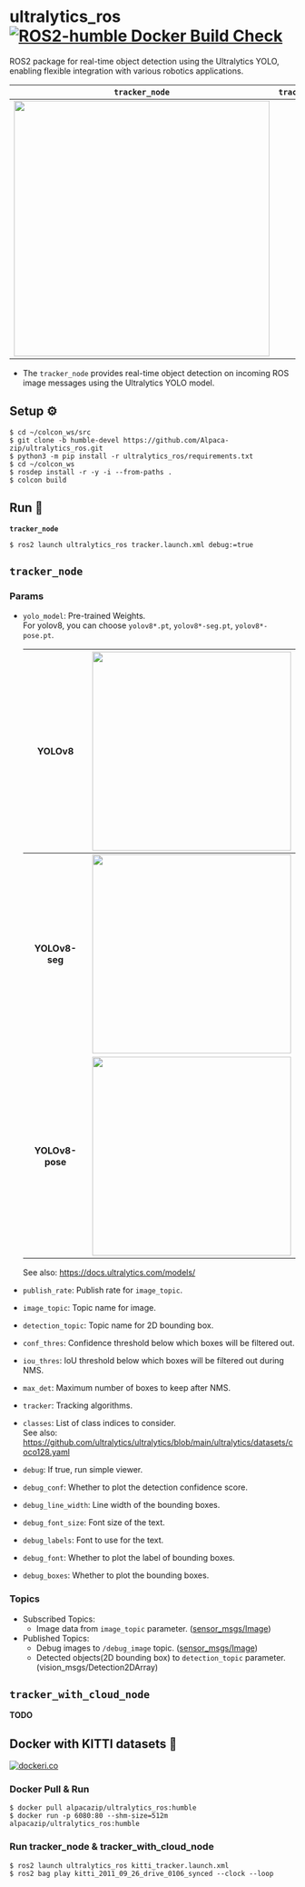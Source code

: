 # ultralytics_ros [![ROS2-humble Docker Build Check](https://github.com/Alpaca-zip/ultralytics_ros/actions/workflows/humble-docker-build-check.yml/badge.svg)](https://github.com/Alpaca-zip/ultralytics_ros/actions/workflows/humble-docker-build-check.yml)
ROS2 package for real-time object detection using the Ultralytics YOLO, enabling flexible integration with various robotics applications.

|  `tracker_node`  |  `tracker_with_cloud_node`  |
| :------------: | :-----------------------: |
| <img src="https://github.com/Alpaca-zip/ultralytics_ros/assets/84959376/9da7dbbf-5cc0-41bc-be82-d481abbf552a" width="450px"> | **TODO** |

- The `tracker_node` provides real-time object detection on incoming ROS image messages using the Ultralytics YOLO model.

## Setup ⚙
```
$ cd ~/colcon_ws/src
$ git clone -b humble-devel https://github.com/Alpaca-zip/ultralytics_ros.git
$ python3 -m pip install -r ultralytics_ros/requirements.txt
$ cd ~/colcon_ws
$ rosdep install -r -y -i --from-paths .
$ colcon build
```
## Run 🚀
**`tracker_node`**
```
$ ros2 launch ultralytics_ros tracker.launch.xml debug:=true
```
## `tracker_node`
### Params
- `yolo_model`: Pre-trained Weights.  
For yolov8, you can choose `yolov8*.pt`, `yolov8*-seg.pt`, `yolov8*-pose.pt`.

  |  YOLOv8  |  <img src="https://github.com/Alpaca-zip/ultralytics_ros/assets/84959376/08770080-bf20-470b-8269-eee7a7c41acc" width="350px">  |
  | :-------------: | :-------------: |
  |  **YOLOv8-seg**  |  <img src="https://github.com/Alpaca-zip/ultralytics_ros/assets/84959376/7bb6650c-769d-41c1-86f7-39fcbf01bc7c" width="350px">  |
  |  **YOLOv8-pose**  |  <img src="https://github.com/Alpaca-zip/ultralytics_ros/assets/84959376/46d2a5ef-193b-4f83-a0b3-6cc0d5a3756c" width="350px">  |
  
  See also: https://docs.ultralytics.com/models/
- `publish_rate`: Publish rate for `image_topic`.
- `image_topic`: Topic name for image.
- `detection_topic`: Topic name for 2D bounding box.
- `conf_thres`: Confidence threshold below which boxes will be filtered out.
- `iou_thres`: IoU threshold below which boxes will be filtered out during NMS.
- `max_det`: Maximum number of boxes to keep after NMS.
- `tracker`: Tracking algorithms.
- `classes`: List of class indices to consider.  
See also: https://github.com/ultralytics/ultralytics/blob/main/ultralytics/datasets/coco128.yaml 
- `debug`:  If true, run simple viewer.
- `debug_conf`:  Whether to plot the detection confidence score.
- `debug_line_width`: Line width of the bounding boxes.
- `debug_font_size`: Font size of the text.
- `debug_labels`: Font to use for the text.
- `debug_font`: Whether to plot the label of bounding boxes.
- `debug_boxes`: Whether to plot the bounding boxes.
### Topics
- Subscribed Topics:
  - Image data from `image_topic` parameter. ([sensor_msgs/Image](https://docs.ros.org/en/api/sensor_msgs/html/msg/Image.html))
- Published Topics:
  - Debug images to `/debug_image` topic. ([sensor_msgs/Image](https://docs.ros.org/en/api/sensor_msgs/html/msg/Image.html))
  - Detected objects(2D bounding box) to `detection_topic` parameter. (vision_msgs/Detection2DArray)
## `tracker_with_cloud_node`
**TODO**
## Docker with KITTI datasets 🐳
[![dockeri.co](https://dockerico.blankenship.io/image/alpacazip/ultralytics_ros)](https://hub.docker.com/r/alpacazip/ultralytics_ros)

### Docker Pull & Run
```
$ docker pull alpacazip/ultralytics_ros:humble
$ docker run -p 6080:80 --shm-size=512m alpacazip/ultralytics_ros:humble
```
### Run tracker_node & tracker_with_cloud_node
```
$ ros2 launch ultralytics_ros kitti_tracker.launch.xml
$ ros2 bag play kitti_2011_09_26_drive_0106_synced --clock --loop
```
